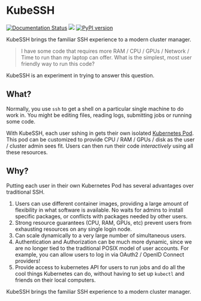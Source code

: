 

# KubeSSH

[![Documentation Status](https://readthedocs.org/projects/kubessh/badge/?version=latest&style=flat)](https://docs.kubessh.org)
![](https://github.com/yuvipanda/kubessh/workflows/Publish%20chart/badge.svg)
[![PyPI version](https://badge.fury.io/py/kubessh.svg)](https://badge.fury.io/py/kubessh)


KubeSSH brings the familiar SSH experience to a modern cluster manager.

> I have some code that requires more RAM / CPU / GPUs / Network / Time to run than my laptop can offer.
> What is the simplest, most user friendly way to run this code?

KubeSSH is an experiment in trying to answer this question.

## What?

Normally, you use `ssh` to get a shell on a particular single machine to do work in.
You might be editing files, reading logs, submitting jobs or running some code.

With KubeSSH, each user sshing in gets their own isolated [Kubernetes Pod](https://kubernetes.io/docs/concepts/workloads/pods/pod/).
This pod can be customized to provide CPU / RAM / GPUs / disk as the user / cluster admin
sees fit. Users can then run their code *interactively* using all these resources.

## Why?

Putting each user in their own Kubernetes Pod has several advantages over traditional
SSH.

1. Users can use different container images, providing a large amount of flexibility in what
   software is available. No waits for admins to install specific packages, or conflicts
   with packages needed by other users.
2. Strong resource guarantees (CPU, RAM, GPUs, etc) prevent users from exhausting resources
   on any single login node.
3. Can scale dynamically to a very large number of simultaneous users.
4. Authentication and Authorization can be much more dynamic, since we are no longer
   tied to the traditional POSIX model of user accounts. For example, you can allow
   users to log in via OAuth2 / OpenID Connect providers!
5. Provide access to kubernetes API for users to run jobs and do all the cool things
   Kubernetes can do, without having to set up `kubectl` and friends on their local
   computers.

KubeSSH brings the familiar SSH experience to a modern cluster manager.
